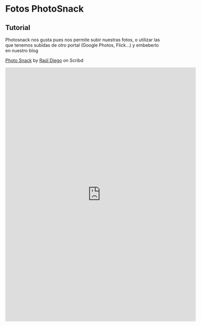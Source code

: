 
# Fotos PhotoSnack

## Tutorial

Photosnack nos gusta pues nos permite subir nuestras fotos, o utilizar las que tenemos subidas de otro portal (Google Photos, Flick...) y embeberlo en nuestro blog

[Photo Snack](https://www.scribd.com/document/241258358/Photo-Snack#from_embed) by [Raúl Diego](https://es.scribd.com/user/50174503/Raul-Diego#from_embed) on Scribd

<iframe id="doc_19813" width="600" height="800" src="https://www.scribd.com/embeds/241258358/content?start_page=1&amp;view_mode=scroll&amp;access_key=key-dmVaHLn5im6VhoERRzTV&amp;show_recommendations=true" data-auto-height="false" data-aspect-ratio="0.7080062794348508" scrolling="no" frameborder="0"></iframe> 




